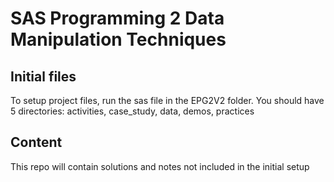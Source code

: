# SAS Programming 2 Data Manipulation Techniques
## Initial files
To setup project files, run the sas file in the EPG2V2 folder. You should have 5 directories: activities, case_study, data, demos, practices

## Content
This repo will contain solutions and notes not included in the initial setup
